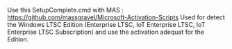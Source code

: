 Use this SetupComplete.cmd with MAS : https://github.com/massgravel/Microsoft-Activation-Scripts
Used for detect the Windows LTSC Edition (Enterprise LTSC, IoT Enterprise LTSC, IoT Enterprise LTSC Subscription) and use the activation adequat for the Edition.
